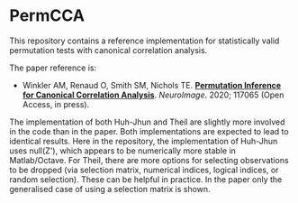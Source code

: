 # PermCCA

This repository contains a reference implementation for statistically valid permutation tests with canonical correlation analysis.

The paper reference is:
* Winkler AM, Renaud O, Smith SM, Nichols TE. [**Permutation Inference for Canonical Correlation Analysis**](https://doi.org/10.1016/j.neuroimage.2020.117065). *NeuroImage*. 2020; 117065 (Open Access, in press).

The implementation of both Huh-Jhun and Theil are slightly more involved in the code than in the paper. Both implementations are expected to lead to identical results. Here in the repository, the implementation of Huh-Jhun uses null(Z'), which appears to be numerically more stable in Matlab/Octave. For Theil, there are more options for selecting observations to be dropped (via selection matrix, numerical indices, logical indices, or random selection). These can be helpful in practice. In the paper only the generalised case of using a selection matrix is shown.
